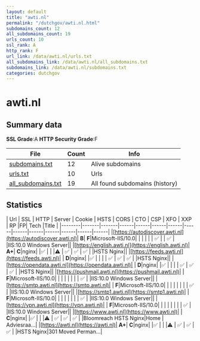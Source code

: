```yaml
---
layout: default
title: "awti.nl"
permalink: "/dutchgov/awti.nl.html"
subdomains_count: 12
all_subdomains_count: 19
urls_count: 10
ssl_rank: A
http_rank: F
url_link: /data/awti.nl/urls.txt
all_subdomains_link: /data/awti.nl/all_subdomains.txt
subdomains_link: /data/awti.nl/subdomains.txt
categories: dutchgov
---
```



# awti.nl
## Summary data


**SSL Grade**:A
**HTTP Security Grade**:F


| File       | Count | Info |
|------------|-------|------|
|[subdomains.txt](/data/awti.nl/subdomains.txt)|12|Alive subdomains|
|[urls.txt](/data/awti.nl/urls.txt)|10|Urls|
|[all_subdomains.txt](/data/awti.nl/all_subdomains.txt)|19|All found subdomains (history)|


## Statistics


| Url | SSL | HTTP | Server | Cookie | HSTS | CORS | CTO | CSP | XFO | XXP | RP |FP| Tech |Title |
|--------|-------|-------|------|------|------|------|------|------|------|------|------|------|------|
|[https://autodiscover.awti.nl](https://autodiscover.awti.nl)| **B**| **F**|Microsoft-IIS/10.0| | | | | | :white_check_mark: | | :white_check_mark: | |IIS:10.0 Windows Server||
|[https://english.awti.nl](https://english.awti.nl)| **A+**| **C**|nginx| |:white_check_mark: | | |:warning: | :white_check_mark: | :white_check_mark: | :white_check_mark: | |HSTS Nginx||
|[https://feeds.awti.nl](https://feeds.awti.nl)| | **D**|nginx| |:white_check_mark: | | | | :white_check_mark: | :white_check_mark: | :white_check_mark: | |HSTS Nginx||
|[https://opendata.awti.nl](https://opendata.awti.nl)| | **D**|nginx| |:white_check_mark: | | | | :white_check_mark: | :white_check_mark: | :white_check_mark: | |HSTS Nginx||
|[https://pushmail.awti.nl](https://pushmail.awti.nl)| | **F**|Microsoft-IIS/10.0| | | | | | | | :white_check_mark: | |IIS:10.0 Windows Server||
|[https://smtp.awti.nl](https://smtp.awti.nl)| | **F**|Microsoft-IIS/10.0| | | | | | | | :white_check_mark: | |IIS:10.0 Windows Server||
|[https://smtp1.awti.nl](https://smtp1.awti.nl)| | **F**|Microsoft-IIS/10.0| | | | | | | | :white_check_mark: | |IIS:10.0 Windows Server||
|[https://vpn.awti.nl](https://vpn.awti.nl)| | **F**|Microsoft-IIS/10.0| | | | | | | | :white_check_mark: | |IIS:10.0 Windows Server||
|[https://www.awti.nl](https://www.awti.nl)| | **C**|nginx| |:white_check_mark: | | |:warning: | :white_check_mark: | :white_check_mark: | :white_check_mark: | |Bloomreach HSTS Nginx|Home | Adviesraa...|
|[https://awti.nl](https://awti.nl)| **A+**| **C**|nginx| |:white_check_mark: | | |:warning: | :white_check_mark: | :white_check_mark: | :white_check_mark: | |HSTS Nginx|301 Moved Perman...|